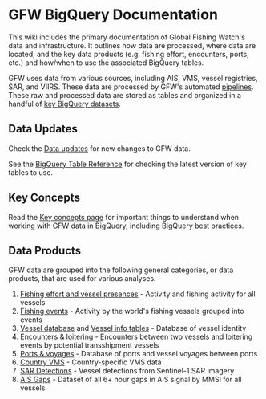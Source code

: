 # GFW BigQuery Documentation

This wiki includes the primary documentation of Global Fishing Watch's data and infrastructure. It outlines how data are processed, where data are located, and the key data products (e.g. fishing effort, encounters, ports, etc.) and how/when to use the associated BigQuery tables.

GFW uses data from various sources, including AIS, VMS, vessel registries, SAR, and VIIRS. These data are processed by GFW's automated [pipelines](https://github.com/GlobalFishingWatch/bigquery-documentation-wf827/wiki/Pipeline). These raw and processed data are stored as tables and organized in a handful of [key BigQuery datasets](https://github.com/GlobalFishingWatch/bigquery-documentation-wf827/wiki/BigQuery-datasets). 

## Data Updates
Check the [Data updates](https://github.com/GlobalFishingWatch/bigquery-documentation-wf827/wiki/Data-updates) for new changes to GFW data.

See the [BigQuery Table Reference](https://docs.google.com/spreadsheets/d/1B8Q04rzWRdffty2gVBlHiBDS9DYZLdW8J-4B3xja5ws/edit#gid=0) for checking the latest version of key tables to use.

## Key Concepts
Read the [Key concepts page](https://github.com/GlobalFishingWatch/bigquery-documentation-wf827/wiki/Key-concepts) for important things to understand when working with GFW data in BigQuery, including BigQuery best practices.

## Data Products

GFW data are grouped into the following general categories, or data products, that are used for various analyses.

1. [Fishing effort and vessel presences](https://github.com/GlobalFishingWatch/bigquery-documentation-wf827/wiki/Fishing-effort-and-vessel-presence) - Activity and fishing activity for all vessels
2. [Fishing events](https://github.com/GlobalFishingWatch/bigquery-documentation-wf827/wiki/Fishing-events) - Activity by the world's fishing vessels grouped into events
3. [Vessel database](Vessel-database) and [Vessel info tables](Vessel-info-tables) - Database of vessel identity
4. [Encounters & loitering](https://github.com/GlobalFishingWatch/bigquery-documentation-wf827/wiki/Encounters-and-loitering) - Encounters between two vessels and loitering events by potential transshipment vessels
5. [Ports & voyages](https://github.com/GlobalFishingWatch/bigquery-documentation-wf827/wiki/Ports-and-voyages) - Database of ports and vessel voyages between ports
6. [Country VMS](VMS) - Country-specific VMS data
7. [SAR Detections](https://github.com/GlobalFishingWatch/bigquery-documentation-wf827/wiki/SAR-Detections) - Vessel detections from Sentinel-1 SAR imagery
8. [AIS Gaps](https://github.com/GlobalFishingWatch/bigquery-documentation-wf827/wiki/Gaps) - Dataset of all 6+ hour gaps in AIS signal by MMSI for all vessels.
